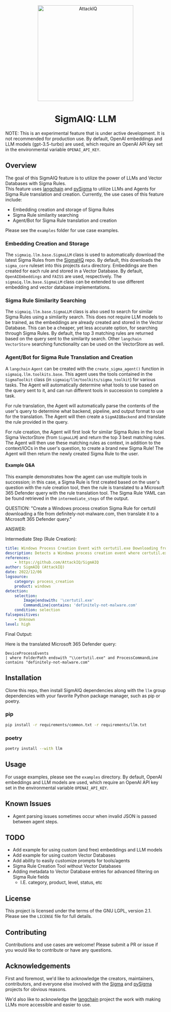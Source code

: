 <div align="center">
    <a href="https://www.attackiq.com" target="_blank">
        <img src="https://www.attackiq.com/wp-content/uploads/2021/10/col-dflt.png" height="300" alt="AttackIQ">
    </a>
</div>
<h1 align="center">SigmAIQ: LLM</h1>


NOTE: This is an experimental feature that is under active development. It is not recommended for production use.
By default, OpenAI embeddings and LLM models (gpt-3.5-turbo) are used, which  require an OpenAI API key set in the environmental 
variable `OPENAI_API_KEY`.

## Overview
The goal of this SigmAIQ feature is to utilize the power of LLMs and Vector Databases with Sigma Rules.  
This feature uses [langchain](https://github.com/langchain-ai/langchain) and [pySigma](https://github.com/SigmaHQ/pySigma)
to utilize LLMs and Agents for Sigma Rule translation and creation.
Currently, the use cases of this feature include:
- Embedding creation and storage of Sigma Rules
- Sigma Rule similarity searching
- Agent/Bot for Sigma Rule translation and creation

Please see the `examples` folder for use case examples.

### Embedding Creation and Storage
The `sigmaiq.llm.base.SigmaLLM` class is used to automatically download the latest Sigma Rules from the [SigmaHQ](https://github.com/SigmaHQ/sigma/releases/latest) repo. 
By default, this downloads the `sigma_core` ruleset into this projects `data` directory.  Embeddings are then created for each rule and stored in a Vector Database.
By default, `OpenAIEmbeddings` and `FAISS` are used, respectively.  The `sigmaiq.llm.base.SigmaLLM` class can be extended to use different embedding and vector database implementations.

### Sigma Rule Similarity Searching
The `sigmaiq.llm.base.SigmaLLM` class is also used to search for similar Sigma Rules using a similarity search. This does not require LLM models to be trained, as the embeddings are already created and stored in the Vector Database.
This can be a cheaper, yet less accurate option, for searching through Sigma Rules. By default, the top 3 matching rules
are returned based on the query sent to the similarity search. Other `langchain` `VectorStore` searching functionality can be used on the VectorStore as well.

### Agent/Bot for Sigma Rule Translation and Creation
A `langchain` `Agent` can be created with the `create_sigma_agent()` function in `sigmaiq.llm.toolkits.base`. 
This agent uses the tools contained in the `SigmaToolkit` class (in `sigmaiq/llm/toolkits/sigma_toolkit`) for various tasks. 
The Agent will automatically determine what tools to use based on the query sent to it, and can run different tools in succession to complete a task.

For rule translation, the Agent will automatically parse the contents of the user's query to determine what backend, pipeline, and output format
to use for the translation. The Agent will then create a `SigmAIQBackend` and translate the rule provided in the query.

For rule creation, the Agent will first look for similar Sigma Rules in the local Sigma VectorStore (from `SigmaLLM`) and return
the top 3 best matching rules. The Agent will then use these matching rules as context, in addition to the context/IOCs in the user's question, 
to create a brand new Sigma Rule! The Agent will then return the newly created Sigma Rule to the user.


#### Example Q&A
This example demonstrates how the agent can use multiple tools in succession; in this case, a Sigma Rule is first created 
based on the user's question with the rule creation tool, then the rule is translated to a Microsoft 365 Defender query with the rule translation tool.
The Sigma Rule YAML can be found retrieved in the `intermediate_steps` of the output.

QUESTION: "Create a Windows process creation Sigma Rule for certutil downloading a file from definitely-not-malware.com, then translate it to a Microsoft 365 Defender query."

ANSWER:

Intermediate Step (Rule Creation):
```yaml
title: Windows Process Creation Event with certutil.exe Downloading from definitely-not-malware.com
description: Detects a Windows process creation event where certutil.exe downloads a file from definitely-not-malware.com
references:
    - https://github.com/AttackIQ/SigmAIQ
author: SigmAIQ (AttackIQ)
date: 2022/12/06
logsource:
    category: process_creation
    product: windows
detection:
    selection:
        Image|endswith: '\certutil.exe'
        CommandLine|contains: 'definitely-not-malware.com'
    condition: selection
falsepositives:
    - Unknown
level: high
```

Final Output:

Here is the translated Microsoft 365 Defender query:

```
DeviceProcessEvents
| where FolderPath endswith "\\certutil.exe" and ProcessCommandLine contains "definitely-not-malware.com"
```


## Installation
Clone this repo, then install SigmAIQ dependencies along with the `llm` group dependencies 
with your favorite Python package manager, such as pip or poetry.

### pip
```bash
pip install -r requirements/common.txt -r requirements/llm.txt
```

### poetry
```bash
poetry install --with llm
```

## Usage
For usage examples, please see the `examples` directory. By default, OpenAI embeddings and LLM models are used, which 
require an OpenAI API key set in the environmental variable `OPENAI_API_KEY`.


## Known Issues
- Agent parsing issues sometimes occur when invalid JSON is passed between agent steps.


## TODO
- Add example for using custom (and free) embeddings and LLM models
- Add example for using custom Vector Databases
- Add ability to easily customize prompts for tools/agents
- Sigma Rule Creation Tool without Vector Databases
- Adding metadata to Vector Database entries for advanced filtering on Sigma Rule fields
  - I.E. category, product, level, status, etc


## License
This project is licensed under the terms of the GNU LGPL, version 2.1. Please see the `LICENSE` file for full details.


## Contributing
Contributions and use cases are welcome! Please submit a PR or issue if you would like to contribute or have any questions.


## Acknowledgements
First and foremost, we'd like to acknowledge the creators, maintainers, contributors, and everyone else involved with the
[Sigma](https://github.com/SigmaHQ/sigma/) and [pySigma](https://github.com/SigmaHQ/pySigma) projects for obvious reasons.

We'd also like to acknowledge the [langchain](https://github.com/langchain-ai/langchain) project the work with making
LLMs more accessible and easier to use.  